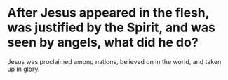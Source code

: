 # After Jesus appeared in the flesh, was justified by the Spirit, and was seen by angels, what did he do?

Jesus was proclaimed among nations, believed on in the world, and taken up in glory.
